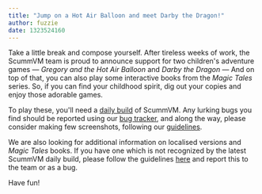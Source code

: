 ```yaml
---
title: "Jump on a Hot Air Balloon and meet Darby the Dragon!"
author: fuzzie
date: 1323524160
---
```


Take a little break and compose yourself. After tireless weeks of work, the ScummVM team is proud to announce support for two children's adventure games — *Gregory and the Hot Air Balloon* and *Darby the Dragon* — And on top of that, you can also play some interactive books from the *Magic Tales* series. So, if you can find your childhood spirit, dig out your copies and enjoy those adorable games.

To play these, you'll need a [daily build](/downloads/#daily) of ScummVM. Any lurking bugs you find should be reported using our [bug tracker](http://bugs.scummvm.org/), and along the way, please consider making few screenshots, following our [guidelines](http://wiki.scummvm.org/index.php/Screenshots).

We are also looking for additional information on localised versions and *Magic Tales* books. If you have one which is not recognized by the latest ScummVM daily build, please follow the guidelines [here](http://wiki.scummvm.org/index.php/Reporting_unknown_MD5_checksums) and report this to the team or as a bug.

Have fun!

